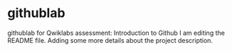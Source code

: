# githublab
githublab for Qwiklabs assessment: Introduction to Github
I am editing the README file. Adding some more details about the project description.
